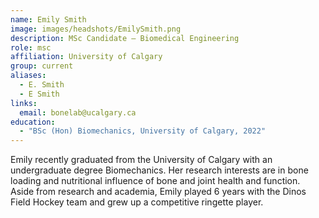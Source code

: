 ```yaml
---
name: Emily Smith
image: images/headshots/EmilySmith.png
description: MSc Candidate – Biomedical Engineering
role: msc
affiliation: University of Calgary
group: current
aliases:
  - E. Smith
  - E Smith
links:
  email: bonelab@ucalgary.ca
education:
  - "BSc (Hon) Biomechanics, University of Calgary, 2022"
---
```


Emily recently graduated from the University of Calgary with an undergraduate degree Biomechanics. 
Her research interests are in bone loading and nutritional influence of bone and joint health and function. 
Aside from research and academia, Emily played 6 years with the Dinos Field Hockey team and grew up a competitive ringette player.
